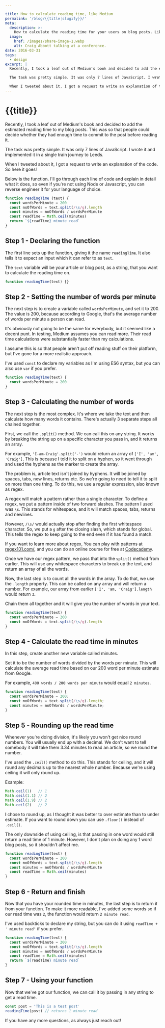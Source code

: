```yaml
---

title: How to calculate reading time, like Medium
permalink: '/blog/{{title|slugify}}/'
meta:
  description: >-
    How to calculate the reading time for your users on blog posts. Like medium.
  image:
    href: /images/share-image-1.webp
    alt: Craig Abbott talking at a conference.
date: 2016-03-31
tags:
  - design
excerpt: |
  Recently, I took a leaf out of Medium's book and decided to add the estimated reading time to my blog posts. This was so that people could decide whether they had enough time to commit to the post before reading it.

  The task was pretty simple. It was only 7 lines of JavaScript. I wrote it and implemented it in a single train journey to Leeds.

  When I tweeted about it, I got a request to write an explanation of the code. So here it goes!
---
```


# {{title}}

Recently, I took a leaf out of Medium's book and decided to add the estimated reading time to my blog posts. This was so that people could decide whether they had enough time to commit to the post before reading it.

The task was pretty simple. It was only 7 lines of JavaScript. I wrote it and implemented it in a single train journey to Leeds.

When I tweeted about it, I got a request to write an explanation of the code. So here it goes!

Below is the function. I'll go through each line of code and explain in detail what it does, so even if you're not using Node or Javascript, you can reverse engineer it for your language of choice.

``` javascript
function readingTime (text) {
  const wordsPerMinute = 200
  const noOfWords = text.split(/\s/g).length
  const minutes = noOfWords / wordsPerMinute
  const readTime = Math.ceil(minutes)
  return `${readTime} minute read`
}
```

## Step 1 - Declaring the function

The first line sets up the function, giving it the name `readingTime`. It also tells it to expect an input which it can refer to as `text`.

The `text` variable will be your article or blog post, as a string, that you want to calculate the reading time on.

```javascript
function readingTime(text) {}
```

## Step 2 - Setting the number of words per minute

The next step is to create a variable called `wordsPerMinute`, and set it to 200. The value is 200, because according to Google, that's the average number of words per minute a person can read.

It's obviously not going to be the same for everybody, but it seemed like a decent punt. In testing, Medium assumes you can read more. Their read time calculations were substantially faster than my calculations.

I assume this is so that people aren't put off reading stuff on their platform, but I've gone for a more realistic approach.

I've used `const` to declare my variables as I'm using ES6 syntax, but you can also use `var` if you prefer.

``` javascript
function readingTime(text) {
  const wordsPerMinute = 200
}
```

## Step 3 - Calculating the number of words

The next step is the most complex. It's where we take the text and then calculate how many words it contains. There's actually 3 separate steps all chained together.

First, we call the `.split()` method. We can call this on any string. It works by breaking the string up on a specific character you pass in, and it returns an array.

For example, `'I-am-Craig'.split('-')` would return an array of `['I', 'am', 'Craig']`. This is because I told it to split on a hyphen, so it went through and used the hyphens as the marker to create the array.

The problem is, article text isn't joined by hyphens. It will be joined by spaces, tabs, new lines, returns etc. So we're going to need to tell it to split on more than one thing. To do this, we use a regular expression, also known as regex.

A regex will match a pattern rather than a single character. To define a regex, we put a pattern inside of two forward slashes. The pattern I used was `\s`. This stands for whitespace, and it will match spaces, tabs, returns and newlines.

However, `/\s/` would actually stop after finding the first whitespace character. So, we put a `g` after the closing slash, which stands for global. This tells the regex to keep going to the end even if it has found a match.

If you want to learn more about regex, You can play with patterns at [regex101.com/](https://regex101.com/#javascript), and you can do an online course for free at [Codecademy](https://www.codecademy.com/courses/javascript-intermediate-en-NJ7Lr/0/1).

Once we have our regex pattern, we pass that into the `split()` method from earlier. This will use any whitespace characters to break up the text, and return an array of all the words.

Now, the last step is to count all the words in the array. To do that, we use the `.length` property. This can be called on any array and will return a number. For example, our array from earlier `['I', 'am, 'Craig'].length` would return `3`.

Chain them all together and it will give you the number of words in your text.

``` javascript
function readingTime(text) {
  const wordsPerMinute = 200
  const noOfWords = text.split(/\s/g).length
}
```

## Step 4 - Calculate the read time in minutes

In this step, create another new variable called minutes. 

Set it to be the number of words divided by the words per minute. This will calculate the average read time based on our 200 word per minute estimate from Google.

For example, `400 words / 200 words per minute` would equal `2 minutes`.

``` javascript
function readingTime(text) {
  const wordsPerMinute = 200;
  const noOfWords = text.split(/\s/g).length;
  const minutes = noOfWords / wordsPerMinute;
}
```

## Step 5 - Rounding up the read time

Whenever you're doing division, it's likely you won't get nice round numbers. You will usually end up with a decimal. We don't want to tell somebody it will take them 3.34 minutes to read an article, so we round the number. 

I've used the `.ceil()` method to do this. This stands for ceiling, and it will round any decimals up to the nearest whole number. Because we're using ceiling it will only round up.

Example:
``` javascript
Math.ceil(1)   // 1
Math.ceil(1.1) // 2
Math.ceil(1.9) // 2
Math.ceil(2)   // 2
```

I chose to round up, as I thought it was better to over estimate than to under estimate. If you want to round down you can use `.floor()` instead of `.ceil()`.

The only downside of using ceiling, is that passing in one word would still return a read time of 1 minute. However, I don't plan on doing any 1 word blog posts, so it shouldn't affect me.

``` javascript
function readingTime(text) {
  const wordsPerMinute = 200
  const noOfWords = text.split(/\s/g).length
  const minutes = noOfWords / wordsPerMinute
  const readTime = Math.ceil(minutes)
}
```

## Step 6 - Return and finish

Now that you have your rounded time in minutes, the last step is to return it from your function. To make it more readable, I've added some words so if our read time was `2`, the function would return `2 minute read`.

I've used backticks to declare my string, but you can do it using `readTime + ' minute read'` if you prefer.

``` javascript
function readingTime(text) {
  const wordsPerMinute = 200
  const noOfWords = text.split(/\s/g).length
  const minutes = noOfWords / wordsPerMinute
  const readTime = Math.ceil(minutes)
  return `${readTime} minute read`
}
```

## Step 7 - Using your function

Now that we've got our function, we can call it by passing in any string to get a read time.

``` javascript
const post = 'This is a test post'
readingTime(post) // returns 1 minute read
```

If you have any more questions, as always just reach out!
